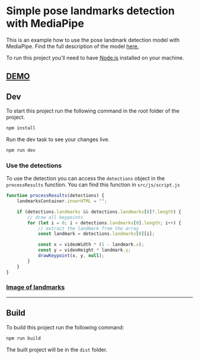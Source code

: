 # Simple pose landmarks detection with MediaPipe

This is an example how to use the pose landmark detection model with MediaPipe. Find the full description of the model [here.](https://ai.google.dev/edge/mediapipe/solutions/vision/pose_landmarker)

To run this project you'll need to have [Node.js](https://nodejs.org/en) installed on your machine.

## [DEMO](http://pld.tdbr.xyz/)

## Dev

To start this project run the following command in the root folder of the project.

```bash
npm install
```

Run the dev task to see your changes live.

```bash
npm run dev
```

### Use the detections

To use the detection you can access the `detections` object in the `processResults` function. You can find this function in `src/js/script.js`

```javascript
function processResults(detections) {
    landmarksContainer.innerHTML = "";

    if (detections.landmarks && detections.landmarks[0]?.length) {
        // draw all keypoints
        for (let i = 0; i < detections.landmarks[0].length; i++) {
            // extract the landmark from the array
            const landmark = detections.landmarks[0][i];

            const x = videoWidth * (1 - landmark.x);
            const y = videoHeight * landmark.y;
            drawKeypoint(x, y, null);
        }
    }
}
```

### [Image of landmarks](https://ai.google.dev/static/edge/mediapipe/images/solutions/pose_landmarks_index.png)

---

## Build

To build this project run the following command:

```bash
npm run build
```

The built project will be in the `dist` folder.
